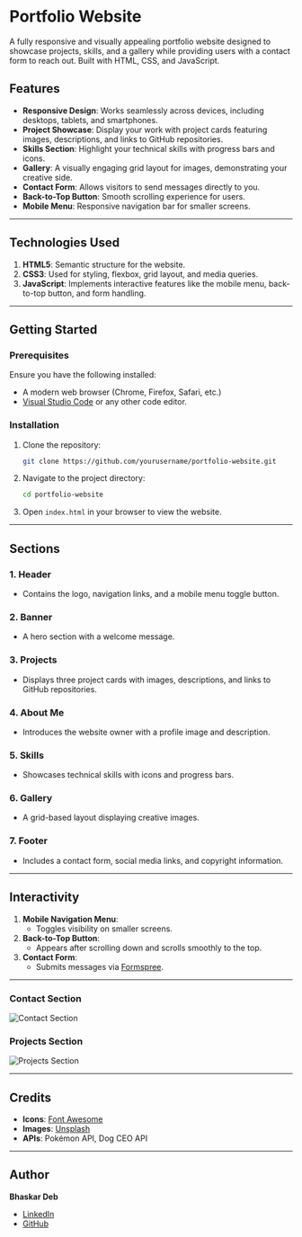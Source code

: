 # Portfolio Website

A fully responsive and visually appealing portfolio website designed to showcase projects, skills, and a gallery while providing users with a contact form to reach out. Built with HTML, CSS, and JavaScript.

## Features

- **Responsive Design**: Works seamlessly across devices, including desktops, tablets, and smartphones.
- **Project Showcase**: Display your work with project cards featuring images, descriptions, and links to GitHub repositories.
- **Skills Section**: Highlight your technical skills with progress bars and icons.
- **Gallery**: A visually engaging grid layout for images, demonstrating your creative side.
- **Contact Form**: Allows visitors to send messages directly to you.
- **Back-to-Top Button**: Smooth scrolling experience for users.
- **Mobile Menu**: Responsive navigation bar for smaller screens.

---

## Technologies Used

1. **HTML5**: Semantic structure for the website.
2. **CSS3**: Used for styling, flexbox, grid layout, and media queries.
3. **JavaScript**: Implements interactive features like the mobile menu, back-to-top button, and form handling.

---

## Getting Started

### Prerequisites

Ensure you have the following installed:

- A modern web browser (Chrome, Firefox, Safari, etc.)
- [Visual Studio Code](https://code.visualstudio.com/) or any other code editor.

### Installation
1. Clone the repository:
   ```bash
   git clone https://github.com/yourusername/portfolio-website.git
   ```
2. Navigate to the project directory:
   ```bash
   cd portfolio-website
   ```
3. Open `index.html` in your browser to view the website.

---

## Sections

### 1. Header

- Contains the logo, navigation links, and a mobile menu toggle button.

### 2. Banner

- A hero section with a welcome message.

### 3. Projects

- Displays three project cards with images, descriptions, and links to GitHub repositories.

### 4. About Me

- Introduces the website owner with a profile image and description.

### 5. Skills

- Showcases technical skills with icons and progress bars.

### 6. Gallery

- A grid-based layout displaying creative images.

### 7. Footer

- Includes a contact form, social media links, and copyright information.

---

## Interactivity

1. **Mobile Navigation Menu**:
   - Toggles visibility on smaller screens.
2. **Back-to-Top Button**:
   - Appears after scrolling down and scrolls smoothly to the top.
3. **Contact Form**:
   - Submits messages via [Formspree](https://formspree.io/f/xkgnjjdn).

---

### Contact Section

![Contact Section](./imgs/contact-section.png)

### Projects Section

![Projects Section](./imgs/projects-section.png)

---

## Credits

- **Icons**: [Font Awesome](https://fontawesome.com/)
- **Images**: [Unsplash](https://unsplash.com/)
- **APIs**: Pokémon API, Dog CEO API

---

## Author

**Bhaskar Deb**

- [LinkedIn](https://www.linkedin.com/in/bhaskardeb1/)
- [GitHub](https://github.com/BhaskarDeb2000)
